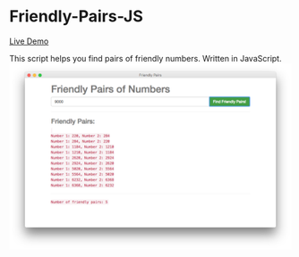 # Friendly-Pairs-JS
[Live Demo](http://htmlpreview.github.io/?https://raw.githubusercontent.com/bermanboris/Friendly-Pairs-JS/master/index.html)

This script helps you find pairs of friendly numbers. Written in JavaScript. 
![Friendly Pairs of gitNumbers ](/screenshot_chrome.png?raw=true "Screenshot")